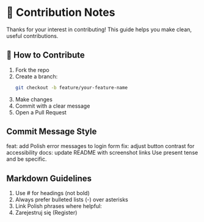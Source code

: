 # 🤝 Contribution Notes

Thanks for your interest in contributing! This guide helps you make clean, useful contributions.

## 🔧 How to Contribute

1. Fork the repo
2. Create a branch:  
   ```bash
   git checkout -b feature/your-feature-name
3. Make changes
4. Commit with a clear message
5. Open a Pull Request

## Commit Message Style

feat: add Polish error messages to login form
fix: adjust button contrast for accessibility
docs: update README with screenshot links
Use present tense and be specific.

## Markdown Guidelines

1. Use # for headings (not bold)
2. Always prefer bulleted lists (-) over asterisks
3. Link Polish phrases where helpful:
4. Zarejestruj się (Register)